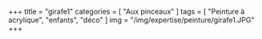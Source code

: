 +++
title = "girafe1"
categories = [ "Aux pinceaux" ]
tags = [ "Peinture à acrylique", "enfants", "déco" ]
img = "/img/expertise/peinture/girafe1.JPG"
+++